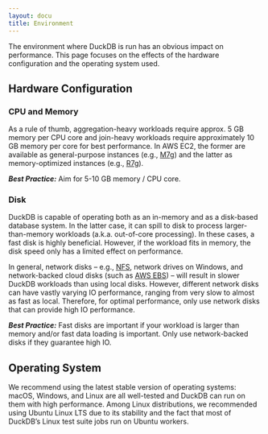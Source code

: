 ```yaml
---
layout: docu
title: Environment
---
```


The environment where DuckDB is run has an obvious impact on performance. This page focuses on the effects of the hardware configuration and the operating system used.

## Hardware Configuration

### CPU and Memory

As a rule of thumb, aggregation-heavy workloads require approx. 5 GB memory per CPU core and join-heavy workloads require approximately 10 GB memory per core for best performance.
In AWS EC2, the former are available as general-purpose instances (e.g., [M7g](https://aws.amazon.com/ec2/instance-types/m7g/))
and the latter as memory-optimized instances (e.g., [R7g](https://aws.amazon.com/ec2/instance-types/r7g/)).

_**Best Practice:**_ Aim for 5-10 GB memory / CPU core.

### Disk

DuckDB is capable of operating both as an in-memory and as a disk-based database system. In the latter case, it can spill to disk to process larger-than-memory workloads (a.k.a. out-of-core processing). In these cases, a fast disk is highly beneficial. However, if the workload fits in memory, the disk speed only has a limited effect on performance.

In general, network disks – e.g., [NFS](https://en.wikipedia.org/wiki/Network_File_System), network drives on Windows, and network-backed cloud disks (such as [AWS EBS](https://aws.amazon.com/ebs/)) – will result in slower DuckDB workloads than using local disks. However, different network disks can have vastly varying IO performance, ranging from very slow to almost as fast as local. Therefore, for optimal performance, only use network disks that can provide high IO performance.

_**Best Practice:**_ Fast disks are important if your workload is larger than memory and/or fast data loading is important. Only use network-backed disks if they guarantee high IO.

## Operating System

We recommend using the latest stable version of operating systems: macOS, Windows, and Linux are all well-tested and DuckDB can run on them with high performance. Among Linux distributions, we recommended using Ubuntu Linux LTS due to its stability and the fact that most of DuckDB’s Linux test suite jobs run on Ubuntu workers.

